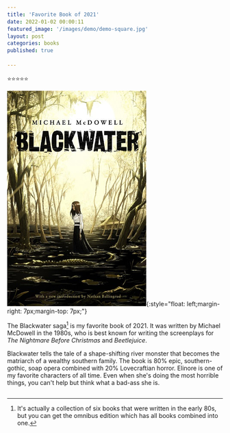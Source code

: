 ```yaml
---
title: 'Favorite Book of 2021'
date: 2022-01-02 00:00:11
featured_image: '/images/demo/demo-square.jpg'
layout: post
categories: books
published: true

---
```

<style>
.clearfix {
overflow: auto

}
.clearfix::after {
  content: "";
  clear: both;
  display: table;
}
</style>
<div class="clearfix">
⭐️⭐️⭐️⭐️⭐️

![Blackwater Saga](/images/blackwater.jpeg){:style="float: left;margin-right: 7px;margin-top: 7px;"}

The Blackwater saga[^1] is my favorite book of 2021.  It was written by Michael McDowell in the 1980s, who is best known for writing the screenplays for *The Nightmare Before Christmas* and *Beetlejuice*.

Blackwater tells the tale of a shape-shifting river monster that becomes the matriarch of a wealthy southern family.  The book is 80% epic, southern-gothic, soap opera combined with 20% Lovecraftian horror.   Elinore is one of my favorite characters of all time.  Even when she's doing the most horrible things, you can't help but think what a bad-ass she is.
</div>

[^1]: It's actually a collection of six books that were written in the early 80s, but you can get the omnibus edition which has all books combined into one.